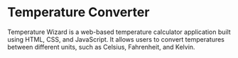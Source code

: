 # Temperature Converter
Temperature Wizard is a web-based temperature calculator application built using HTML, CSS, and JavaScript. It allows users to convert temperatures between different units, such as Celsius, Fahrenheit, and Kelvin.
